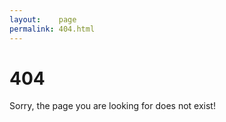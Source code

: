 ```yaml
---
layout:    page
permalink: 404.html
---
```


# 404

Sorry, the page you are looking for does not exist!
